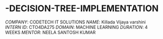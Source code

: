 # -DECISION-TREE-IMPLEMENTATION

*COMPANY*: CODETECH IT SOLUTIONS
*NAME*: Killada Vijaya varshini
*INTERN ID*: CTO4DA275
*DOMAIN*: MACHINE LEARNING
*DURATION*: 4 WEEKS
*MENTOR*: NEELA SANTOSH KUMAR
